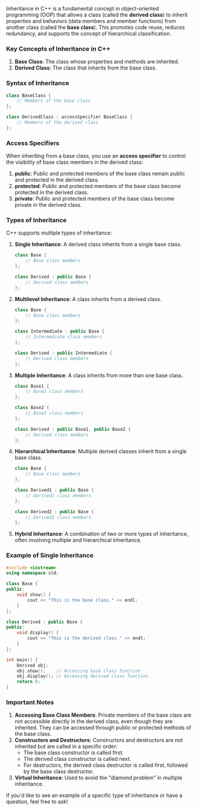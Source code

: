 Inheritance in C++ is a fundamental concept in object-oriented programming (OOP) that allows a class (called the **derived class**) to inherit properties and behaviors (data members and member functions) from another class (called the **base class**). This promotes code reuse, reduces redundancy, and supports the concept of hierarchical classification.

### Key Concepts of Inheritance in C++
1. **Base Class**: The class whose properties and methods are inherited.
2. **Derived Class**: The class that inherits from the base class.

### Syntax of Inheritance
```cpp
class BaseClass {
    // Members of the base class
};

class DerivedClass : accessSpecifier BaseClass {
    // Members of the derived class
};
```

### Access Specifiers
When inheriting from a base class, you use an **access specifier** to control the visibility of base class members in the derived class:
1. **public**: Public and protected members of the base class remain public and protected in the derived class.
2. **protected**: Public and protected members of the base class become protected in the derived class.
3. **private**: Public and protected members of the base class become private in the derived class.

### Types of Inheritance
C++ supports multiple types of inheritance:
1. **Single Inheritance**: A derived class inherits from a single base class.
   ```cpp
   class Base {
       // Base class members
   };

   class Derived : public Base {
       // Derived class members
   };
   ```

2. **Multilevel Inheritance**: A class inherits from a derived class.
   ```cpp
   class Base {
       // Base class members
   };

   class Intermediate : public Base {
       // Intermediate class members
   };

   class Derived : public Intermediate {
       // Derived class members
   };
   ```

3. **Multiple Inheritance**: A class inherits from more than one base class.
   ```cpp
   class Base1 {
       // Base1 class members
   };

   class Base2 {
       // Base2 class members
   };

   class Derived : public Base1, public Base2 {
       // Derived class members
   };
   ```

4. **Hierarchical Inheritance**: Multiple derived classes inherit from a single base class.
   ```cpp
   class Base {
       // Base class members
   };

   class Derived1 : public Base {
       // Derived1 class members
   };

   class Derived2 : public Base {
       // Derived2 class members
   };
   ```

5. **Hybrid Inheritance**: A combination of two or more types of inheritance, often involving multiple and hierarchical inheritance.

### Example of Single Inheritance
```cpp
#include <iostream>
using namespace std;

class Base {
public:
    void show() {
        cout << "This is the base class." << endl;
    }
};

class Derived : public Base {
public:
    void display() {
        cout << "This is the derived class." << endl;
    }
};

int main() {
    Derived obj;
    obj.show();    // Accessing base class function
    obj.display(); // Accessing derived class function
    return 0;
}
```

### Important Notes
1. **Accessing Base Class Members**: Private members of the base class are not accessible directly in the derived class, even though they are inherited. They can be accessed through public or protected methods of the base class.
2. **Constructors and Destructors**: Constructors and destructors are not inherited but are called in a specific order:
   - The base class constructor is called first.
   - The derived class constructor is called next.
   - For destructors, the derived class destructor is called first, followed by the base class destructor.
3. **Virtual Inheritance**: Used to avoid the "diamond problem" in multiple inheritance.

If you'd like to see an example of a specific type of inheritance or have a question, feel free to ask!
